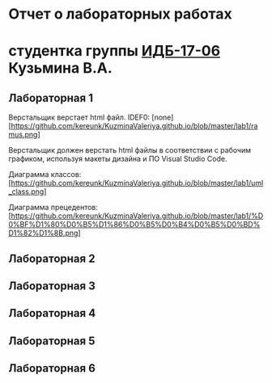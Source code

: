 # Отчет о лабораторных работах
# студентка группы [ИДБ-17-06](https://github.com/stankin/design-2018/wiki/list-idb-17-06) Кузьмина В.А.

## Лабораторная 1

Верстальщик верстает html файл.
IDEF0:
[none][https://github.com/kereunk/KuzminaValeriya.github.io/blob/master/lab1/ramus.png]

Верстальщик должен верстать html файлы в соответствии с рабочим графиком, используя макеты дизайна и ПО Visual Studio Code.

Диаграмма классов:
[https://github.com/kereunk/KuzminaValeriya.github.io/blob/master/lab1/uml_class.png]

Диаграмма прецедентов:
[https://github.com/kereunk/KuzminaValeriya.github.io/blob/master/lab1/%D0%BF%D1%80%D0%B5%D1%86%D0%B5%D0%B4%D0%B5%D0%BD%D1%82%D1%8B.png]

## Лабораторная 2

## Лабораторная 3

## Лабораторная 4

## Лабораторная 5

## Лабораторная 6
